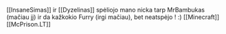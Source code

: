 [[InsaneSimas]] ir [[Dyzelinas]] spėliojo mano nicka tarp MrBambukas (mačiau jį) ir da kažkokio Furry (irgi mačiau), bet neatspėjo ! :) [[Minecraft]] [[McPrison.LT]]